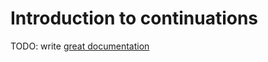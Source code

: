 # Introduction to continuations

TODO: write [great documentation](http://jacobian.org/writing/what-to-write/)
